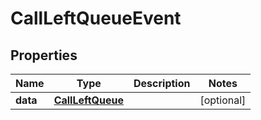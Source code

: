 

# CallLeftQueueEvent


## Properties

| Name | Type | Description | Notes |
|------------ | ------------- | ------------- | -------------|
|**data** | [**CallLeftQueue**](CallLeftQueue.md) |  |  [optional] |



